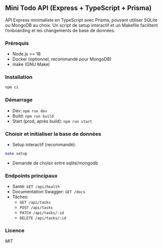 ## Mini Todo API (Express + TypeScript + Prisma)

API Express minimaliste en TypeScript avec Prisma, pouvant utiliser SQLite ou MongoDB au choix. Un script de setup interactif et un Makefile facilitent l’onboarding et les changements de base de données.

### Prérequis

- Node.js >= 18
- Docker (optionnel, recommandé pour MongoDB)
- make (GNU Make)

### Installation

```bash
npm ci
```

### Démarrage

- Dev: `npm run dev`
- Build: `npm run build`
- Start (prod, après build): `npm run start`

### Choisir et initialiser la base de données

- Setup interactif (recommandé):

```bash
make setup
```

- Demande de choisir entre sqlite/mongodb

### Endpoints principaux

- Santé: `GET /api/health`
- Documentation Swagger: `GET /docs`
- Tâches:
  - `GET /api/tasks`
  - `POST /api/tasks`
  - `PATCH /api/tasks/:id`
  - `DELETE /api/tasks/:id`

### Licence

MIT
